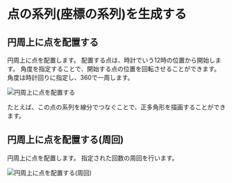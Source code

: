 # 点の系列(座標の系列)を生成する

## 円周上に点を配置する

円周上に点を配置します。
配置する点は、時計でいう12時の位置から開始します。
角度を指定することで、開始する点の位置を回転させることができます。
角度は時計回りに指定し、360で一周します。

![円周上に点を配置する](./image/functions/series_on_circle_1.png "円周上に点を配置する")

たとえば、この点の系列を線分でつなぐことで、正多角形を描画することができます。

## 円周上に点を配置する(周回)

円周上に点を配置します。
指定された回数の周回を行います。

![円周上に点を配置する(周回)](./image/functions/series_on_circle_2.png "円周上に点を配置する(周回)")



